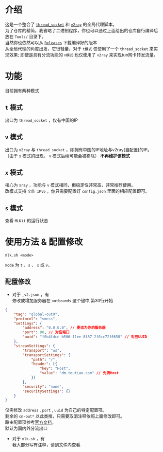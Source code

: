 # 介绍
这是一个整合了 [`thread_socket`](https://github.com/sdk250/socket) 和 [`v2ray`](https://github.com/v2fly/v2ray-core) 的全局代理脚本。<br>
为了仓库的精简，我省略了二进制程序，你也可以通过上面给出的仓库自行编译后放在 `Tools/` 目录下。<br>
当然你也依然可以从 [`Releases`](https://github.com/sdk250/MLKit/releases) 下载编译好的版本 <br>
从全局代理的角度出发，它很轻量，对于 `t模式` 仅使用了一个 `thread_socket` 来实现效果; 即使是具有分流功能的 `v模式` 也仅使用了 `v2ray` 来实现tun网卡转发流量。
# 功能
目前拥有两种模式
## `t` 模式
出口为 `thread_socket` ，仅有中国的IP
## `v` 模式
出口为 `v2ray` 与 `thread_socket` ，即拥有中国的IP地址与v2ray(自配置)的IP。（由于 `x` 模式的出现， `v` 模式后续可能会被移除）
<b>不再维护该模式</b>
## `x` 模式
核心为 `xray` ，功能与 `v` 模式相同，但稳定性非常高，非常推荐使用。<br>
改模式支持 `全局 IPv6` ，你只需要配置好 `config.json` 里面的相应配置即可。
## `s` 模式
查看 `MLKit` 的运行状态
# 使用方法 & 配置修改
```shell
mlk.sh <mode>
```
`mode` 为 `t` 、`s` 、 `x` 或 `v`。
## 配置修改
- 对于 `_v2.json` ，有<br>
修改或增加服务器在 `outbounds` 这个键中,第30行开始<br>
```json
{
    "tag": "global-out0",
    "protocol": "vmess",
    "settings": {
        "address": "0.0.0.0", // 更改为你的服务器
        "port": 80, // 对应端口
        "uuid": "f0b4fdce-b506-11ee-8f87-2f0cc72f6658" // 对应UUID
    },
    "streamSettings": {
        "transport": "ws",
        "transportSettings": {
            "path": "/",
            "header": [{
                "key": "Host",
                "value": "dm.toutiao.com" // 免流Host
            }]
        },
        "security": "none",
        "securitySettings": {}
    }
}
```
仅需修改 `address` , `port` , `uuid` 为自己的特定配置项。<br>
剩余的 `cn-out*` 以此类推，只需要取消注释依照上面修改即可。<br>
路由配置项参考[官方文档](https://www.v2fly.org/v5/config/router.html)。<br>
默认为国内外分流出口<br>
- 对于 `mlk.sh` ，有<br>
我大部分写有注释，请到文件内查看.
